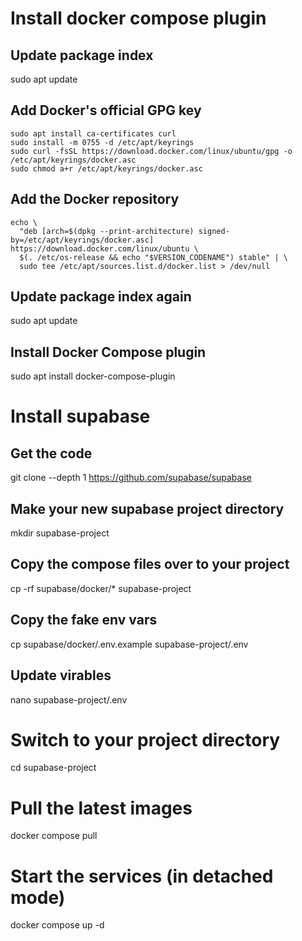 # Install docker compose plugin

## Update package index
sudo apt update

## Add Docker's official GPG key
```
sudo apt install ca-certificates curl
sudo install -m 0755 -d /etc/apt/keyrings
sudo curl -fsSL https://download.docker.com/linux/ubuntu/gpg -o /etc/apt/keyrings/docker.asc
sudo chmod a+r /etc/apt/keyrings/docker.asc
```

## Add the Docker repository
```
echo \
  "deb [arch=$(dpkg --print-architecture) signed-by=/etc/apt/keyrings/docker.asc] https://download.docker.com/linux/ubuntu \
  $(. /etc/os-release && echo "$VERSION_CODENAME") stable" | \
  sudo tee /etc/apt/sources.list.d/docker.list > /dev/null
```

## Update package index again
sudo apt update

## Install Docker Compose plugin
sudo apt install docker-compose-plugin

# Install supabase

## Get the code
git clone --depth 1 https://github.com/supabase/supabase
## Make your new supabase project directory
mkdir supabase-project
## Copy the compose files over to your project
cp -rf supabase/docker/* supabase-project
## Copy the fake env vars
cp supabase/docker/.env.example supabase-project/.env

## Update virables
nano supabase-project/.env

# Switch to your project directory
cd supabase-project
# Pull the latest images
docker compose pull
# Start the services (in detached mode)
docker compose up -d
